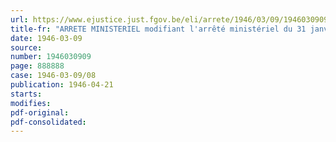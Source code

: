 ```yaml
---
url: https://www.ejustice.just.fgov.be/eli/arrete/1946/03/09/1946030909/justel
title-fr: "ARRETE MINISTERIEL modifiant l'arrêté ministériel du 31 janvier 1946, instituant auprès du Fonds provisoire de Soutien des Chômeurs involontaires une commission chargée de donner des avis sur le comportement civique de certaines personnes"
date: 1946-03-09
source:
number: 1946030909
page: 888888
case: 1946-03-09/08
publication: 1946-04-21
starts:
modifies:
pdf-original:
pdf-consolidated:
---
```


